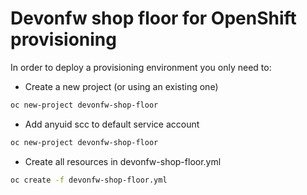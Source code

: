# Devonfw shop floor for OpenShift provisioning

In order to deploy a provisioning environment you only need to:

- Create a new project (or using an existing one)

```bash
oc new-project devonfw-shop-floor
```

- Add anyuid scc to default service account

```bash
oc new-project devonfw-shop-floor
```

- Create all resources in devonfw-shop-floor.yml

```bash
oc create -f devonfw-shop-floor.yml
```
